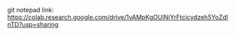 git notepad link: https://colab.research.google.com/drive/1vAMpKgOUlNiYrFtcicydzeh5YoZdlnTD?usp=sharing
